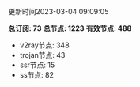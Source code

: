 更新时间2023-03-04 09:09:05

**总订阅: 73**
**总节点: 1223**
**有效节点: 488**
- v2ray节点: 348
- trojan节点: 43
- ssr节点: 15
- ss节点: 82
